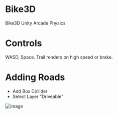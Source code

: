 # Bike3D
Bike3D Unity
Arcade Physics

# Controls
WASD, Space. Trail renders on high speed or brake.

# Adding Roads
- Add Box Collider
- Select Layer "Driveable"

![image](https://github.com/user-attachments/assets/a61711ac-dbdb-46d3-b0a4-6e8dd74dde52)
